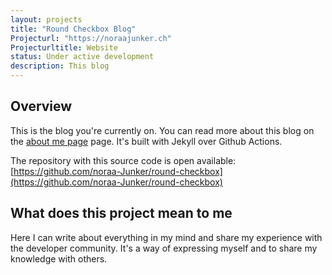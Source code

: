```yaml
---
layout: projects
title: "Round Checkbox Blog"
Projecturl: "https://noraajunker.ch"
Projecturltitle: Website
status: Under active development
description: This blog
---
```


## Overview

This is the blog you're currently on. You can read more about this blog on the [about me page](/about) page. It's built with Jekyll over Github Actions.

The repository with this source code is open available: [https://github.com/noraa-Junker/round-checkbox](https://github.com/noraa-Junker/round-checkbox)

## What does this project mean to me

Here I can write about everything in my mind and share my experience with the developer community. It's a way of expressing myself and to share my knowledge with others.
